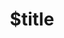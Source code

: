 ---
title: $title
second_title: GroupDocs.Viewer für .NET-API-Referenz
description: $description
type: docs
weight: $weight
url: /de/net/$ref/
---
